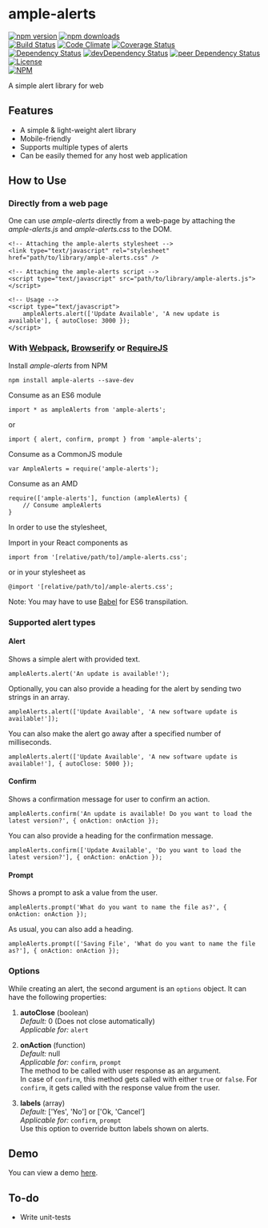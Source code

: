 # ample-alerts

[![npm version](https://badge.fury.io/js/ample-alerts.svg)](https://badge.fury.io/js/ample-alerts)
[![npm downloads](https://img.shields.io/npm/dt/ample-alerts.svg)](https://www.npmjs.com/package/ample-alerts)  
[![Build Status](https://travis-ci.org/myTerminal/ample-alerts.svg?branch=master)](https://travis-ci.org/myTerminal/ample-alerts)
[![Code Climate](https://codeclimate.com/github/myTerminal/ample-alerts.png)](https://codeclimate.com/github/myTerminal/ample-alerts)
[![Coverage Status](https://img.shields.io/coveralls/myTerminal/ample-alerts.svg)](https://coveralls.io/r/myTerminal/ample-alerts?branch=master)  
[![Dependency Status](https://david-dm.org/myTerminal/ample-alerts.svg)](https://david-dm.org/myTerminal/ample-alerts)
[![devDependency Status](https://david-dm.org/myTerminal/ample-alerts/dev-status.svg)](https://david-dm.org/myTerminal/ample-alerts#info=devDependencies)
[![peer Dependency Status](https://david-dm.org/myTerminal/ample-alerts/peer-status.svg)](https://david-dm.org/myTerminal/ample-alerts#info=peerDependencies)  
[![License](https://img.shields.io/github/license/myTerminal/ample-alerts.svg)](https://opensource.org/licenses/MIT)  
[![NPM](https://nodei.co/npm/ample-alerts.png?downloads=true&downloadRank=true&stars=true)](https://nodei.co/npm/ample-alerts/)

A simple alert library for web

## Features

* A simple & light-weight alert library
* Mobile-friendly
* Supports multiple types of alerts
* Can be easily themed for any host web application

## How to Use

### Directly from a web page

One can use *ample-alerts* directly from a web-page by attaching the *ample-alerts.js* and *ample-alerts.css* to the DOM.

    <!-- Attaching the ample-alerts stylesheet -->
    <link type="text/javascript" rel="stylesheet" href="path/to/library/ample-alerts.css" />
    
    <!-- Attaching the ample-alerts script -->
    <script type="text/javascript" src="path/to/library/ample-alerts.js"></script>
    
    <!-- Usage -->
    <script type="text/javascript">
        ampleAlerts.alert(['Update Available', 'A new update is available'], { autoClose: 3000 });
    </script>

### With [Webpack](https://webpack.js.org), [Browserify](http://browserify.org) or [RequireJS](http://requirejs.org)

Install *ample-alerts* from NPM

    npm install ample-alerts --save-dev

Consume as an ES6 module

    import * as ampleAlerts from 'ample-alerts';

or

    import { alert, confirm, prompt } from 'ample-alerts';

Consume as a CommonJS module

    var AmpleAlerts = require('ample-alerts');

Consume as an AMD

    require(['ample-alerts'], function (ampleAlerts) {
        // Consume ampleAlerts
    }

In order to use the stylesheet,

Import in your React components as

    import from '[relative/path/to]/ample-alerts.css';

or in your stylesheet as

    @import '[relative/path/to]/ample-alerts.css';

Note: You may have to use [Babel](https://babeljs.io) for ES6 transpilation.

### Supported alert types

#### Alert

Shows a simple alert with provided text.

    ampleAlerts.alert('An update is available!');

Optionally, you can also provide a heading for the alert by sending two strings in an array.

    ampleAlerts.alert(['Update Available', 'A new software update is available!']);

You can also make the alert go away after a specified number of milliseconds.

    ampleAlerts.alert(['Update Available', 'A new software update is available!'], { autoClose: 5000 });

#### Confirm

Shows a confirmation message for user to confirm an action.

    ampleAlerts.confirm('An update is available! Do you want to load the latest version?', { onAction: onAction });

You can also provide a heading for the confirmation message.

    ampleAlerts.confirm(['Update Available', 'Do you want to load the latest version?'], { onAction: onAction });

#### Prompt

Shows a prompt to ask a value from the user.

    ampleAlerts.prompt('What do you want to name the file as?', { onAction: onAction });

As usual, you can also add a heading.

    ampleAlerts.prompt(['Saving File', 'What do you want to name the file as?'], { onAction: onAction });

### Options

While creating an alert, the second argument is an `options` object. It can have the following properties:

1. **autoClose** (boolean)  
*Default:* 0 (Does not close automatically)  
*Applicable for:* `alert`

2. **onAction** (function)  
*Default:* null  
*Applicable for:* `confirm`, `prompt`  
The method to be called with user response as an argument.  
In case of `confirm`, this method gets called with either `true` or `false`. For `confirm`, it gets called with the response value from the user.

3. **labels** (array)  
*Default:* ['Yes', 'No'] or ['Ok, 'Cancel']  
*Applicable for:* `confirm`, `prompt`  
Use this option to override button labels shown on alerts.

## Demo

You can view a demo [here](https://myterminal.github.io/ample-alerts/examples).

## To-do

* Write unit-tests
